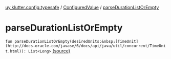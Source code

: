 [uy.klutter.config.typesafe](../index.md) / [ConfiguredValue](index.md) / [parseDurationListOrEmpty](.)


# parseDurationListOrEmpty
`fun parseDurationListOrEmpty(desiredUnits:&nbsp;[TimeUnit](http://docs.oracle.com/javase/6/docs/api/java/util/concurrent/TimeUnit.html)): List<Long>` [(source)](https://github.com/kohesive/klutter/blob/master/config-typesafe-jdk6/src/main/kotlin/uy/klutter/config/typesafe/TypesafeConfig_Ext.kt#L110)


